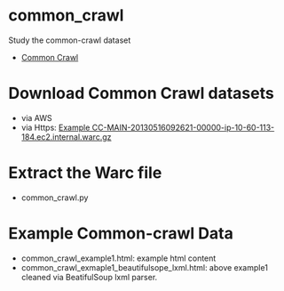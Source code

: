 # common_crawl
Study the common-crawl dataset
 - [Common Crawl](https://commoncrawl.org/)

# Download Common Crawl datasets
- via AWS
- via Https: [Example CC-MAIN-20130516092621-00000-ip-10-60-113-184.ec2.internal.warc.gz](https://data.commoncrawl.org/commoncrawl/crawl-data/CC-MAIN-2013-20/segments/1368696381249/warc/CC-MAIN-20130516092621-00000-ip-10-60-113-184.ec2.internal.warc.gz) 

# Extract the Warc file
- common_crawl.py

# Example Common-crawl Data
- common_crawl_example1.html: example html content 
- common_crawl_exmaple1_beautifulsope_lxml.html: above example1 cleaned via BeatifulSoup lxml parser. 

